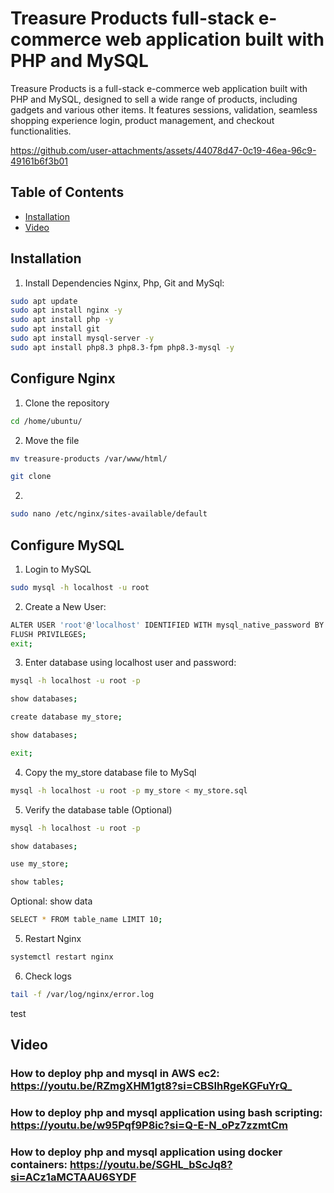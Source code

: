 ﻿# Treasure Products full-stack e-commerce web application built with PHP and MySQL

Treasure Products is a full-stack e-commerce web application built with PHP and MySQL, designed to sell a wide range of products, including gadgets and various other items. It features sessions, validation, seamless shopping experience login, product management, and checkout functionalities. 

https://github.com/user-attachments/assets/44078d47-0c19-46ea-96c9-49161b6f3b01

## Table of Contents
- [Installation](#installation)
- [Video](#video)


## Installation
1. Install Dependencies Nginx, Php, Git and MySql:

```bash
sudo apt update
sudo apt install nginx -y
sudo apt install php -y
sudo apt install git
sudo apt install mysql-server -y
sudo apt install php8.3 php8.3-fpm php8.3-mysql -y
```


## Configure Nginx

1. Clone the repository

```bash
cd /home/ubuntu/
```

2. Move the file
```bash
mv treasure-products /var/www/html/
```

```bash
git clone 
```

2. 

```bash
sudo nano /etc/nginx/sites-available/default
```


## Configure MySQL

1. Login to MySQL

```bash
sudo mysql -h localhost -u root
```

2. Create a New User:

```bash
ALTER USER 'root'@'localhost' IDENTIFIED WITH mysql_native_password BY 'root@000!'; 
FLUSH PRIVILEGES;
exit;
```

3. Enter database using localhost user and password:

```bash
mysql -h localhost -u root -p
```

```bash
show databases;
```

```bash
create database my_store;
```

```bash
show databases;
```

```bash
exit;
```

4. Copy the my_store database file to MySql

```bash
mysql -h localhost -u root -p my_store < my_store.sql
```

5. Verify the database table (Optional)

```bash
mysql -h localhost -u root -p
```

```bash
show databases;
```

```bash
use my_store;
```

```bash
show tables;
```

Optional: show data

```bash
SELECT * FROM table_name LIMIT 10;
```

5. Restart Nginx 

```bash
systemctl restart nginx
```

6. Check logs

```bash
tail -f /var/log/nginx/error.log
```
test

## Video

### How to deploy php and mysql in AWS ec2: https://youtu.be/RZmgXHM1gt8?si=CBSIhRgeKGFuYrQ_

### How to deploy php and mysql application using bash scripting: https://youtu.be/w95Pqf9P8ic?si=Q-E-N_oPz7zzmtCm

### How to deploy php and mysql application using docker containers: https://youtu.be/SGHL_bScJq8?si=ACz1aMCTAAU6SYDF

